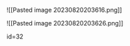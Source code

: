 
![[Pasted image 20230820203616.png]]

![[Pasted image 20230820203626.png]]
























id=32